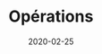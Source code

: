 ---
title: Opérations
date: 2020-02-25
StartPage: registration
Style: fas fa-puzzle-piece
Description : Réagir aux opérations
root: false
---